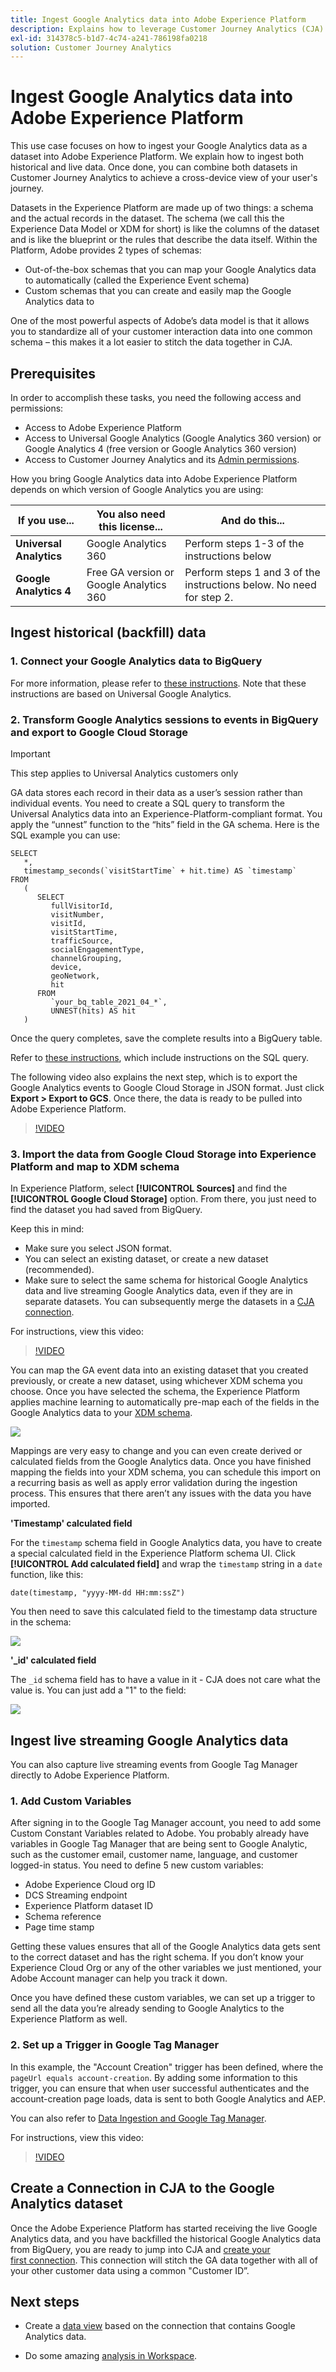 ```yaml
---
title: Ingest Google Analytics data into Adobe Experience Platform
description: Explains how to leverage Customer Journey Analytics (CJA) to ingest your Google Analytics data into Adobe Experience Platform. 
exl-id: 314378c5-b1d7-4c74-a241-786198fa0218
solution: Customer Journey Analytics
---
```


# Ingest Google Analytics data into Adobe Experience Platform

This use case focuses on how to ingest your Google Analytics data as a dataset into Adobe Experience Platform. We explain how to ingest both historical and live data. Once done, you can combine both datasets in Customer Journey Analytics to achieve a cross-device view of your user's journey.

Datasets in the Experience Platform are made up of two things: a schema and the actual records in the dataset. The schema (we call this the Experience Data Model or XDM for short) is like the columns of the dataset and is like the blueprint or the rules that describe the data itself. Within the Platform, Adobe provides 2 types of schemas:

* Out-of-the-box schemas that you can map your Google Analytics data to automatically (called the Experience Event schema)
* Custom schemas that you can create and easily map the Google Analytics data to

One of the most powerful aspects of Adobe’s data model is that it allows you to standardize all of your customer interaction data into one common schema – this makes it a lot easier to stitch the data together in CJA.

## Prerequisites

In order to accomplish these tasks, you need the following access and permissions:

* Access to Adobe Experience Platform
* Access to Universal Google Analytics (Google Analytics 360 version) or Google Analytics 4 (free version or Google Analytics 360 version)
* Access to Customer Journey Analytics and its [Admin permissions](https://experienceleague.adobe.com/docs/analytics-platform/using/cja-overview/cja-overview.html?lang=en#admin-access-permissions).

How you bring Google Analytics data into Adobe Experience Platform depends on which version of Google Analytics you are using:

| If you use... | You also need this license... | And do this... |
| --- | --- | --- |
| **Universal Analytics** | Google Analytics 360 |  Perform steps 1-3 of the instructions below |
| **Google Analytics 4** | Free GA version or Google Analytics 360 | Perform steps 1 and 3 of the instructions below. No need for step 2. |

## Ingest historical (backfill) data

### 1. Connect your Google Analytics data to BigQuery

 For more information, please refer to [these instructions](https://support.google.com/analytics/answer/3416092?hl=en). Note that these instructions are based on Universal Google Analytics.

### 2. Transform Google Analytics sessions to events in BigQuery and export to Google Cloud Storage

>[!IMPORTANT]
>
>This step applies to Universal Analytics customers only

GA data stores each record in their data as a user’s session rather than individual events. You need to create a SQL query to transform the Universal Analytics data into an Experience-Platform-compliant format. You apply the “unnest” function to the “hits” field in the GA schema. Here is the  SQL example you can use:

```
SELECT
   *,
   timestamp_seconds(`visitStartTime` + hit.time) AS `timestamp` 
FROM
   (
      SELECT
         fullVisitorId,
         visitNumber,
         visitId,
         visitStartTime,
         trafficSource,
         socialEngagementType,
         channelGrouping,
         device,
         geoNetwork,
         hit 
      FROM
         `your_bq_table_2021_04_*`,
         UNNEST(hits) AS hit 
   )
```

Once the query completes, save the complete results into a BigQuery table.

Refer to [these instructions](https://support.google.com/analytics/answer/7029846?hl=en&ref_topic=9359001#zippy=%2Cold-export-schema%2Cuse-this-script-to-migrate-existing-bigquery-datasets-from-the-old-export-schema-to-the-new-one%2Cscript-migration-scriptsql), which include instructions on the SQL query. 

The following video also explains the next step, which is to export the Google Analytics events to Google Cloud Storage in JSON format. Just click **Export > Export to GCS**. Once there, the data is ready to be pulled into Adobe Experience Platform.

>[!VIDEO](https://video.tv.adobe.com/v/332634)

### 3. Import the data from Google Cloud Storage into Experience Platform and map to XDM schema

In Experience Platform, select **[!UICONTROL Sources]** and find the **[!UICONTROL Google Cloud Storage]** option. From there, you just need to find the dataset you had saved from BigQuery.

Keep this in mind:

* Make sure you select JSON format.
* You can select an existing dataset, or create a new dataset (recommended).
* Make sure to select the same schema for historical Google Analytics data and live streaming Google Analytics data, even if they are in separate datasets. You can subsequently merge the datasets in a [CJA connection](/help/connections/combined-dataset.md).

For instructions, view this video:

>[!VIDEO](https://video.tv.adobe.com/v/332676)

You can map the GA event data into an existing dataset that you created previously, or create a new dataset, using whichever XDM schema you choose. Once you have selected the schema, the Experience Platform applies machine learning to automatically pre-map each of the fields in the Google Analytics data to your [XDM schema](https://experienceleague.adobe.com/docs/experience-platform/xdm/home.html?lang=en#ui). 

![](assets/schema-map.png)

Mappings are very easy to change and you can even create derived or calculated fields from the Google Analytics data. Once you have finished mapping the fields into your XDM schema, you can schedule this import on a recurring basis as well as apply error validation during the ingestion process. This ensures that there aren’t any issues with the data you have imported.

**'Timestamp' calculated field**

For the `timestamp` schema field in Google Analytics data, you have to create a special calculated field in the Experience Platform schema UI. Click **[!UICONTROL Add calculated field]** and wrap the `timestamp` string in a `date` function, like this:

`date(timestamp, "yyyy-MM-dd HH:mm:ssZ")`

You then need to save this calculated field to the timestamp data structure in the schema:

![](assets/timestamp.png)

**'_id' calculated field**

The `_id` schema field has to have a value in it - CJA does not care what the value is. You can just add a "1" to the field:

![](assets/_id.png)

## Ingest live streaming Google Analytics data

You can also capture live streaming events from Google Tag Manager directly to Adobe Experience Platform.

### 1. Add Custom Variables

After signing in to the Google Tag Manager account, you need to add some Custom Constant Variables related to Adobe. You probably already have variables in Google Tag Manager that are being sent to Google Analytic, such as the customer email, customer name, language, and customer logged-in status. You need to define 5 new custom variables:

* Adobe Experience Cloud org ID
* DCS Streaming endpoint
* Experience Platform dataset ID
* Schema reference
* Page time stamp

Getting these values ensures that all of the Google Analytics data gets sent to the correct dataset and has the right schema. If you don’t know your Experience Cloud Org or any of the other variables we just mentioned, your Adobe Account manager can help you track it down.

Once you have defined these custom variables, we can set up a trigger to send all the data you’re already sending to Google Analytics to the Experience Platform as well.

### 2. Set up a Trigger in Google Tag Manager

In this example, the "Account Creation" trigger has been defined, where the `pageUrl equals account-creation`. By adding some information to this trigger, you can ensure that when user successful authenticates and the account-creation page loads, data is sent to both Google Analytics and AEP.

You can also refer to [Data Ingestion and Google Tag Manager](https://experienceleague.adobe.com/docs/platform-learn/comprehensive-technical-tutorial/module9/data-ingestion-using-google-tag-manager-and-google-analytics.html?lang=en#module9).

For instructions, view this video:

>[!VIDEO](https://video.tv.adobe.com/v/332668)

## Create a Connection in CJA to the Google Analytics dataset

Once the Adobe Experience Platform has started receiving the live Google Analytics data, and you have backfilled the historical Google Analytics data from BigQuery, you are ready to jump into CJA and [create your first connection](/help/connections/create-connection.md). This connection will stitch the GA data together with all of your other customer data using a common "Customer ID”.

## Next steps

* Create a [data view](https://experienceleague.adobe.com/docs/analytics-platform/using/cja-dataviews/create-dataview.html?lang=en#cja-dataviews) based on the connection that contains Google Analytics data.

* Do some amazing [analysis in Workspace](/help/use-cases/ga-to-cja-reporting.md).